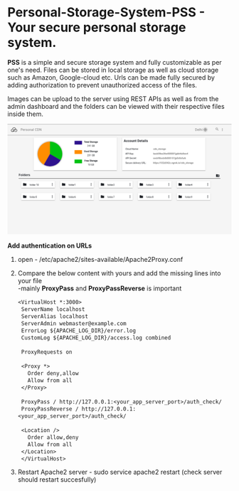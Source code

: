 # Personal-Storage-System-PSS - Your secure personal storage system.

<b>PSS</b> is a simple and secure storage system and fully customizable as per one's need. Files can be stored in local storage as well as cloud storage such as Amazon, Google-cloud etc. Urls can be made fully secured by adding authorization to prevent unauthorized access of the files.

Images can be upload to the server using REST APIs as well as from the admin dashboard and the folders can be viewed with their respective files inside them.

  <img src="./client/screenshots/shot1.png" alt="screenshot1">

<strong>Add authentication on URLs</strong><br>

1. open - /etc/apache2/sites-available/Apache2Proxy.conf
2. Compare the below content with yours and add the missing lines into your file <br>
  -mainly <b>ProxyPass</b> and <b>ProxyPassReverse</b> is important
   
       <VirtualHost *:3000>
        ServerName localhost
        ServerAlias localhost
        ServerAdmin webmaster@example.com
        ErrorLog ${APACHE_LOG_DIR}/error.log
        CustomLog ${APACHE_LOG_DIR}/access.log combined
        
        ProxyRequests on
       
        <Proxy *>
          Order deny,allow
          Allow from all
        </Proxy>

        ProxyPass / http://127.0.0.1:<your_app_server_port>/auth_check/
        ProxyPassReverse / http://127.0.0.1:<your_app_server_port>/auth_check/

        <Location />
          Order allow,deny
          Allow from all
        </Location>
        </VirtualHost>
 
 3. Restart Apache2 server - sudo service apache2 restart (check server should restart succesfully)
